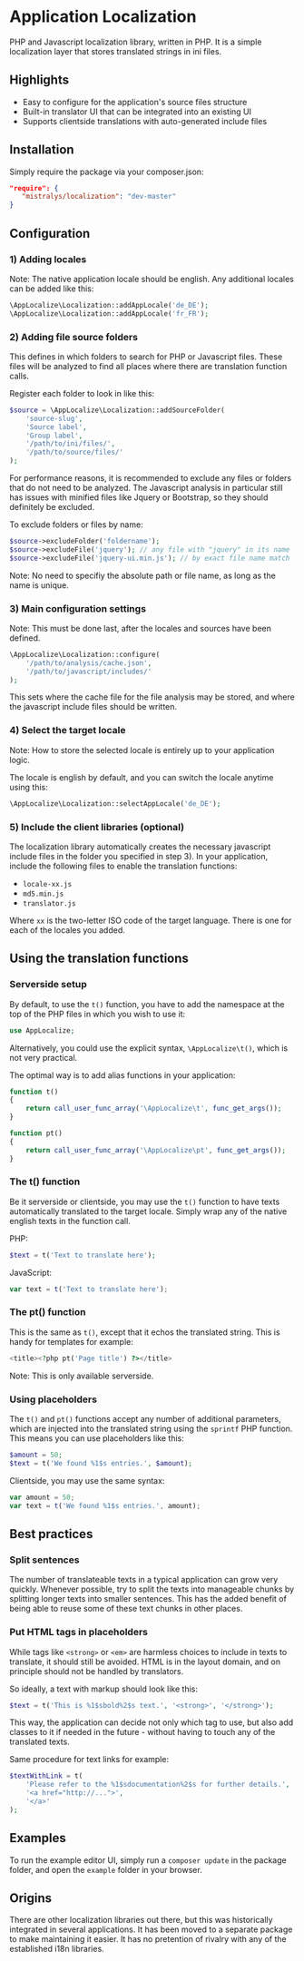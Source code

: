 # Application Localization

PHP and Javascript localization library, written in PHP. It is a simple localization layer that stores translated strings in ini files.

## Highlights

* Easy to configure for the application's source files structure
* Built-in translator UI that can be integrated into an existing UI
* Supports clientside translations with auto-generated include files

## Installation

Simply require the package via your composer.json:

```json
"require": {
   "mistralys/localization": "dev-master"
}
```

## Configuration

### 1) Adding locales

Note: The native application locale should be english. Any additional locales can be added like this:

```php
\AppLocalize\Localization::addAppLocale('de_DE');
\AppLocalize\Localization::addAppLocale('fr_FR');
````
### 2) Adding file source folders

This defines in which folders to search for PHP or Javascript files. These files will be analyzed to find all places where there are translation function calls. 

Register each folder to look in like this: 

```php
$source = \AppLocalize\Localization::addSourceFolder(
    'source-slug', 
    'Source label', 
    'Group label', 
    '/path/to/ini/files/', 
    '/path/to/source/files/'
);
```

For performance reasons, it is recommended to exclude any files or folders that do not need to be analyzed. The Javascript analysis in particular still has issues with minified files like Jquery or Bootstrap, so they should definitely be excluded.

To exclude folders or files by name:

```php
$source->excludeFolder('foldername');
$source->excludeFile('jquery'); // any file with "jquery" in its name
$source->excludeFile('jquery-ui.min.js'); // by exact file name match
```

Note: No need to specifiy the absolute path or file name, as long as the name is unique.

### 3) Main configuration settings

Note: This must be done last, after the locales and sources have been defined.

```php
\AppLocalize\Localization::configure(
    '/path/to/analysis/cache.json', 
    '/path/to/javascript/includes/'
);
```
This sets where the cache file for the file analysis may be stored, and where the javascript include files should be written.

### 4) Select the target locale

Note: How to store the selected locale is entirely up to your application logic.

The locale is english by default, and you can switch the locale anytime using this:

```php
\AppLocalize\Localization::selectAppLocale('de_DE');
```

### 5) Include the client libraries (optional)

The localization library automatically creates the necessary javascript include files in the folder you specified in step 3). In your application, include the following files to enable the translation functions:

* `locale-xx.js`
* `md5.min.js`
* `translator.js`

Where `xx` is the two-letter ISO code of the target language. There is one for each of the locales you added.

## Using the translation functions

### Serverside setup

By default, to use the `t()` function, you have to add the namespace at the top of the PHP files in which you wish to use it:

```php
use AppLocalize;
```

Alternatively, you could use the explicit syntax, `\AppLocalize\t()`, which is not very practical.

The optimal way is to add alias functions in your application:

```php
function t()
{
    return call_user_func_array('\AppLocalize\t', func_get_args());
}

function pt()
{
    return call_user_func_array('\AppLocalize\pt', func_get_args());
}
```

### The t() function

Be it serverside or clientside, you may use the `t()` function to have texts automatically translated to the target locale. Simply wrap any of the native english texts in the function call.

PHP:
```php
$text = t('Text to translate here');
```

JavaScript:
```javascript
var text = t('Text to translate here');
```

### The pt() function

This is the same as `t()`, except that it echos the translated string. This is handy for templates for example:

```php
<title><?php pt('Page title') ?></title>
```

Note: This is only available serverside.

### Using placeholders

The `t()` and `pt()` functions accept any number of additional parameters, which are injected into the translated string using the `sprintf` PHP function. This means you can use placeholders like this:

```php
$amount = 50;
$text = t('We found %1$s entries.', $amount);
```

Clientside, you may use the same syntax:

```javascript
var amount = 50;
var text = t('We found %1$s entries.', amount);
```

## Best practices

### Split sentences

The number of translateable texts in a typical application can grow very quickly. Whenever possible, try to split the texts into manageable chunks by splitting longer texts into smaller sentences. This has the added benefit of being able to reuse some of these text chunks in other places.

### Put HTML tags in placeholders

While tags like `<strong>` or `<em>` are harmless choices to include in texts to translate, it should still be avoided. HTML is in the layout domain, and on principle should not be handled by translators.

So ideally, a text with markup should look like this:

```php
$text = t('This is %1$sbold%2$s text.', '<strong>', '</strong>');
```
This way, the application can decide not only which tag to use, but also add classes to it if needed in the future - without having to touch any of the translated texts.

Same procedure for text links for example:

```php
$textWithLink = t(
    'Please refer to the %1$sdocumentation%2$s for further details.',
    '<a href="http://...">',
    '</a>'
);
```

## Examples

To run the example editor UI, simply run a `composer update` in the package folder, and open the `example` folder in your browser. 

## Origins

There are other localization libraries out there, but this was historically integrated in several applications. It has been moved to a separate package to make maintaining it easier. It has no pretention of rivalry with any of the established i18n libraries.
